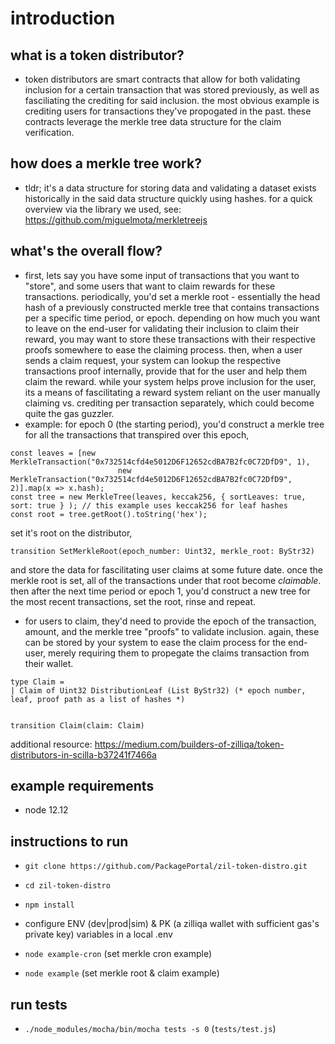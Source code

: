 # introduction #

## what is a token distributor? ##
- token distributors are smart contracts that allow for both validating inclusion for a certain transaction that was stored previously, as well as fasciliating the crediting for said inclusion. the most obvious example is crediting users for transactions they've propogated in the past. these
contracts leverage the merkle tree data structure for the claim verification.

## how does a merkle tree work? ##
- tldr; it's a data structure for storing data and validating a dataset exists historically in the said data structure quickly using hashes. for a quick overview via the library we used, see: https://github.com/miguelmota/merkletreejs

## what's the overall flow? ##
- first, lets say you have some input of transactions that you want to "store", and some users that want to claim rewards for these transactions. periodically, you'd set a merkle root - essentially the head hash of a previously constructed merkle tree that contains transactions per a specific time period, or epoch. depending on how much you want to leave on the end-user for validating their inclusion to claim their reward, you may want to store these transactions with their respective proofs somewhere to ease the claiming process. then, when a user sends a claim request, your system can lookup the respective transactions proof internally, provide that for the user and help them claim the reward. while your system helps prove inclusion for the user, its a means of fascilitating a reward system reliant on the user manually claiming vs. crediting per transaction separately, which could become quite the gas guzzler. 
- example: for epoch 0 (the starting period), you'd construct a merkle tree for all the transactions that transpired over this epoch,
```
const leaves = [new MerkleTransaction("0x732514cfd4e5012D6F12652cdBA7B2fc0C72DfD9", 1),
						new MerkleTransaction("0x732514cfd4e5012D6F12652cdBA7B2fc0C72DfD9", 2)].map(x => x.hash);
const tree = new MerkleTree(leaves, keccak256, { sortLeaves: true, sort: true } ); // this example uses keccak256 for leaf hashes
const root = tree.getRoot().toString('hex');
```
set it's root on the distributor, 
```
transition SetMerkleRoot(epoch_number: Uint32, merkle_root: ByStr32)
```
and store the data for fascilitating user claims at some future date. once the merkle root is set, all of the transactions under that root become _claimable_. then after the next time period or epoch 1, you'd construct a new tree for the most recent transactions, set the root, rinse and repeat.
- for users to claim, they'd need to provide the epoch of the transaction, amount, and the merkle tree "proofs" to validate inclusion. again, these can be stored by your system to ease the claim process for the end-user, merely requiring them to propegate the claims transaction from their wallet.
```
type Claim =
| Claim of Uint32 DistributionLeaf (List ByStr32) (* epoch number, leaf, proof path as a list of hashes *)


transition Claim(claim: Claim)
```

additional resource: https://medium.com/builders-of-zilliqa/token-distributors-in-scilla-b37241f7466a

## example requirements ##
- node 12.12

## instructions to run ##
- `git clone https://github.com/PackagePortal/zil-token-distro.git`
- `cd zil-token-distro`
- `npm install`

- configure ENV (dev|prod|sim) & PK (a zilliqa wallet with sufficient gas's private key) variables in a local .env
- `node example-cron` (set merkle cron example)
- `node example` (set merkle root & claim example)

## run tests ##
- `./node_modules/mocha/bin/mocha tests -s 0` (`tests/test.js`)


